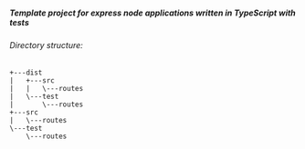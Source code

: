 ##### Template project for express node applications written in TypeScript with tests

###### Directory structure:

```
+---dist
|   +---src
|   |   \---routes
|   \---test
|       \---routes
+---src
|   \---routes
\---test
    \---routes
```